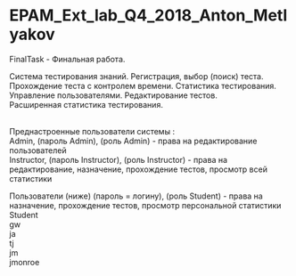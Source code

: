 # EPAM_Ext_lab_Q4_2018_Anton_Metlyakov
FinalTask - Финальная работа.

Система тестирования знаний. Регистрация, выбор (поиск) теста. Прохождение теста с контролем времени.
Статистика тестирования. Управление пользователями. Редактирование тестов.<br> 
Расширенная статистика тестирования.<br><br>

Преднастроенные пользователи системы :<br>
Admin, (пароль Admin), (роль Admin) - права на редактирование пользователей <br>
Instructor, (пароль Instructor), (роль Instructor) - права на редактирование, назначение, прохождение тестов, просмотр всей статистики<br>

Пользователи (ниже) (пароль = логину), (роль Student) - права на назначение, прохождение тестов, просмотр персональной статистики<br>
Student<br>
gw<br>
ja<br>
tj<br>
jm<br>
jmonroe<br>
